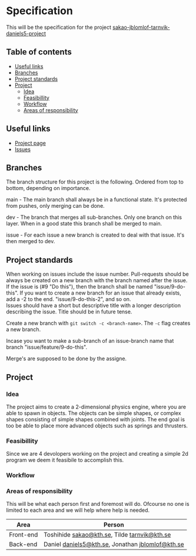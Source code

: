 # Specification
This will be the specification for the project [sakao-jblomlof-tarnvik-daniels5-project](https://github.com/IndaPlus22/sakao-jblomlof-tarnvik-daniels5-project/)

## Table of contents
* [Useful links](#useful-links)
* [Branches](#branches)
* [Project standards](#project-standards)
* [Project](#project)
  * [Idea](#idea)
  * [Feasibillity](#feasibillity)
  * [Workflow](#workflow)
  * [Areas of responsibility](#areas-of-responsibility)
  
## Useful links
* [Project page](https://github.com/orgs/IndaPlus22/projects/1/views/1)
* [Issues](https://github.com/IndaPlus22/sakao-jblomlof-tarnvik-daniels5-project/issues)

## Branches
The branch structure for this project is the following. Ordered from top to bottom, depending on importance.

main - The main branch shall always be in a functional state. It's protected from pushes, only merging can be done.

dev - The branch that merges all sub-branches. Only one branch on this layer. When in a good state this branch shall be merged to main.

issue - For each issue a new branch is created to deal with that issue. It's then merged to dev.

## Project standards
When working on issues include the issue number. Pull-requests should be always be created on a new branch with the branch named after the issue. If the issue is (#9 "Do this"), then the branch shall be named "issue/9-do-this". If you want to create a new branch for an issue that already exists, add a -2 to the end. "issue/9-do-this-2", and so on.  
Issues should have a short but descriptive title with a longer description describing the issue. Title should be in future tense.

Create a new branch with `git switch -c <branch-name>`. The `-c` flag creates a new branch.

Incase you want to make a sub-branch of an issue-branch name that branch "issue/feature/9-do-this".

Merge's are supposed to be done by the assigne.

## Project

### Idea
The project aims to create a 2-dimensional physics engine, where you are able to spawn in objects. The objects can be simple shapes, or complex shapes consisting of simple shapes combined with joints. The end goal is too be able to place more advanced objects such as springs and thrusters.

### Feasibillity
Since we are 4 devolopers working on the project and creating a simple 2d program we deem it feasibile to accomplish this.

### Workflow


### Areas of responsibility
This will be what each person first and foremost will do. Ofcourse no one is limited to each area and we will help where help is needed.

| Area | Person |
|------|--------|
| Front-end | Toshihide <sakao@kth.se>, Tilde <tarnvik@kth.se> |
| Back-end | Daniel <daniels5@kth.se>, Jonathan <jblomlof@kth.se> |
